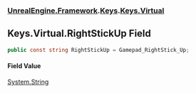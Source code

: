 ### [UnrealEngine.Framework](./UnrealEngine-Framework.md 'UnrealEngine.Framework').[Keys](./Keys.md 'UnrealEngine.Framework.Keys').[Keys.Virtual](./Keys-Virtual.md 'UnrealEngine.Framework.Keys.Virtual')
## Keys.Virtual.RightStickUp Field
  
```csharp
public const string RightStickUp = Gamepad_RightStick_Up;
```
#### Field Value
[System.String](https://docs.microsoft.com/en-us/dotnet/api/System.String 'System.String')  
